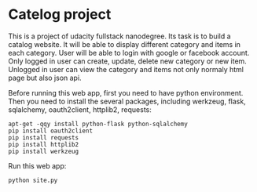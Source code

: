 Catelog project
=====
This is a project of udacity fullstack nanodegree. Its task is to build a catalog website. It will be able to display different category and items in each category. User will be able to login with google or facebook account. Only logged in user can create, update, delete new category or new item. Unlogged in user can view the category and items not only normaly html page but also json api.

Before running this web app, first you need to have python environment. Then you need to install the several packages, including werkzeug, flask, sqlalchemy, oauth2client, httplib2, requests:
```
apt-get -qqy install python-flask python-sqlalchemy
pip install oauth2client
pip install requests
pip install httplib2
pip install werkzeug

```

Run this web app:
```
python site.py
```



